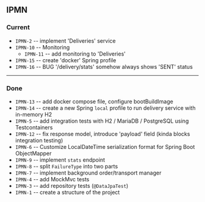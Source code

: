 ## IPMN

### Current

- `IPMN-2` -- implement 'Deliveries' service
- `IPMN-10` -- Monitoring
  - `IPMN-11` -- add monitoring to 'Deliveries'
- `IPMN-15` -- create 'docker' Spring profile 
- `IPMN-16` -- BUG '/delivery/stats' somehow always shows 'SENT' status

---------

### Done

- `IPMN-13` -- add docker compose file, configure bootBuildImage
- `IPMN-14` -- create a new Spring `local` profile to run delivery service with in-memory H2
- `IPMN-5` -- add integration tests with H2 / MariaDB / PostgreSQL using Testcontainers
- `IPMN-12` -- fix response model, introduce 'payload' field (kinda blocks integration testing)
- `IPMN-6` -- Customize LocalDateTime serialization format for Spring Boot ObjectMapper
- `IPMN-9` -- implement `stats` endpoint
- `IPMN-8` -- split `FailureType` into two parts
- `IPMN-7` -- implement background order/transport manager
- `IPMN-4` -- add MockMvc tests
- `IPMN-3` -- add repository tests (`@DataJpaTest`)
- `IPMN-1` -- create a structure of the project
